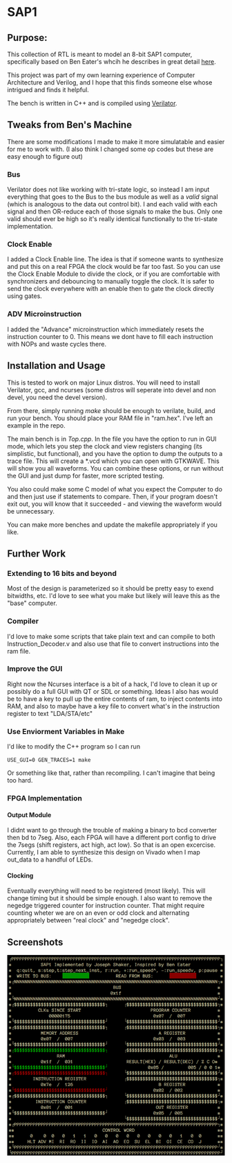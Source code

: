 # SAP1

## Purpose:

This collection of RTL is meant to model an 8-bit SAP1 computer, specifically based on
Ben Eater's whcih he describes in great detail [here](https://eater.net/8bit).

This project was part of my own learning experience of Computer Architecture and Verilog,
and I hope that this finds someone else whose intrigued and finds it helpful.

The bench is written in C++ and is compiled using [Verilator](https://www.veripool.org/wiki/verilator).

## Tweaks from Ben's Machine
There are some modifications I made to make it more simulatable and easier for me to work with.
(I also think I changed some op codes but these are easy enough to figure out)

### Bus
Verilator does not like working with tri-state logic, so instead I am input everything that goes to the Bus
to the bus module as well as a *valid* signal (which is analogous to the data out control bit).
I and each valid with each signal and then OR-reduce each of those signals to make the bus. Only one valid should
ever be high so it's really identical functionally to the tri-state implementation.

### Clock Enable
I added a Clock Enable line. The idea is that if someone wants to synthesize and put this on a
real FPGA the clock would be far too fast. So you can use the Clock Enable Module to divide the
clock, or if you are comfortable with synchronizers and debouncing to manually toggle the clock.
It is safer to send the clock everywhere with an enable then to gate the clock directly using gates.

### ADV Microinstruction
I added the "Advance" microinstruction which immediately resets the instruction counter to 0.
This means we dont have to fill each instruction with NOPs and waste cycles there.

## Installation and Usage
This is tested to work on major Linux distros. You will need to install Verilator, gcc, and
ncurses (some distros will seperate into devel and non devel, you need the devel version).

From there, simply running *make* should be enough to verilate, build, and run your bench.
You should place your RAM file in "ram.hex". I've left an example in the repo.

The main bench is in *Top.cpp*. In the file you have the option to run in GUI mode, which lets you
step the clock and view registers changing (its simplistic, but functional), and you have the option
to dump the outputs to a trace file. This will create a \*.vcd which you can open with GTKWAVE.
This will show you all waveforms. You can combine these options, or run without the GUI and just dump
for faster, more scripted testing.

You also could make some C model of what you expect the Computer to do and then just use if statements to compare.
Then, if your program doesn't exit out, you will know that it succeeded - and viewing the waveform would be unnecessary.

You can make more benches and update the makefile appropriately if you like.

## Further Work
### Extending to 16 bits and beyond
Most of the design is parameterized so it should be pretty easy to exend bitwidths, etc. I'd love to
see what you make but likely will leave this as the "base" computer.
### Compiler
I'd love to make some scripts that take plain text and can compile to both Instruction\_Decoder.v and also use that file
to convert instructions into the ram file.
### Improve the GUI
Right now the Ncurses interface is a bit of a hack, I'd love to clean it up or possibly do a full GUI with QT or SDL or something.
Ideas I also has would be to have a key to pull up the entire contents of ram, to inject contents into RAM,
and also to maybe have a key file to convert what's in the instruction register to text "LDA/STA/etc"
### Use Enviorment Variables in Make
I'd like to modify the C++ program so I can run

    USE_GUI=0 GEN_TRACES=1 make

Or something like that, rather than recompiling. I can't imagine that being too hard.

### FPGA Implementation
#### Output Module
I didnt want to go through the trouble of making a binary to bcd converter then bd to 7seg.
Also, each FPGA will have a different port config to drive the 7segs (shift registers, act high, act low).
So that is an open excercise.
Currently, I am able to synthesize this design on Vivado when I map out\_data to a handful of LEDs.
#### Clocking
Eventually everything will need to be registered (most likely). This will change timing but it should be simple enough.
I also want to remove the negedge triggered counter for instruction counter. That might require counting 
wheter we are on an even or odd clock and alternating appropriately between "real clock" and "negedge clock".

## Screenshots

![Emulator Example](/screenshots/emulator_example.png?raw=true)
